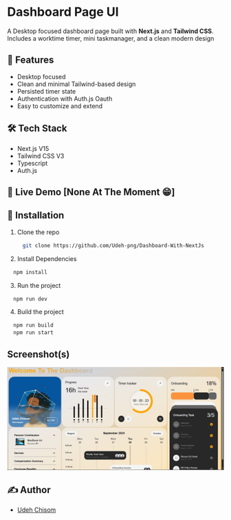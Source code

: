 # Dashboard Page UI

A Desktop focused dashboard page built with **Next.js** and **Tailwind CSS**. Includes a worktime timer, mini taskmanager, and a clean modern design

## 🚀 Features

- Desktop focused
- Clean and minimal Tailwind-based design
- Persisted timer state
- Authentication with Auth.js Oauth
- Easy to customize and extend

## 🛠️ Tech Stack

- Next.js V15
- Tailwind CSS V3
- Typescript
- Auth.js

## 🔗 Live Demo [None At The Moment 😁]

## 📂 Installation

1. Clone the repo

```bash
     git clone https://github.com/Udeh-png/Dashboard-With-NextJs
```

2. Install Dependencies

```bash
  npm install
```

3. Run the project

```bash
  npm run dev
```

4. Build the project

```bash
  npm run build
  npm run start
```

## Screenshot(s)

![Dashboard Screenshot](/screenshots/dashboard-screenshot.jpg)

## ✍️ Author

- [Udeh Chisom](https://github.com/Udeh-png)
